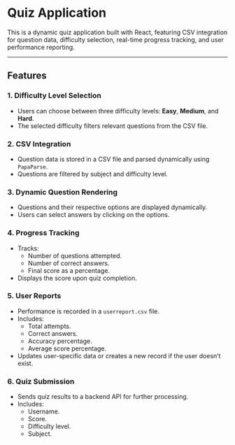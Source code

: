 # Quiz Application

This is a dynamic quiz application built with React, featuring CSV integration for question data, difficulty selection, real-time progress tracking, and user performance reporting.

---

## Features

### 1. **Difficulty Level Selection**
- Users can choose between three difficulty levels: **Easy**, **Medium**, and **Hard**.
- The selected difficulty filters relevant questions from the CSV file.

### 2. **CSV Integration**
- Question data is stored in a CSV file and parsed dynamically using `PapaParse`.
- Questions are filtered by subject and difficulty level.

### 3. **Dynamic Question Rendering**
- Questions and their respective options are displayed dynamically.
- Users can select answers by clicking on the options.


  
### 4. **Progress Tracking**
- Tracks:
  - Number of questions attempted.
  - Number of correct answers.
  - Final score as a percentage.
- Displays the score upon quiz completion.

### 5. **User Reports**
- Performance is recorded in a `userreport.csv` file.
- Includes:
  - Total attempts.
  - Correct answers.
  - Accuracy percentage.
  - Average score percentage.
- Updates user-specific data or creates a new record if the user doesn’t exist.

### 6. **Quiz Submission**
- Sends quiz results to a backend API for further processing.
- Includes:
  - Username.
  - Score.
  - Difficulty level.
  - Subject.
